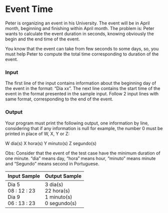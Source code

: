 # Event Time

Peter is organizing an event in his University. The event will be in April month, beginning and finishing within April month. The problem is: Peter wants to calculate the event duration in seconds, knowing obviously the begin and the end time of the event.

You know that the event can take from few seconds to some days, so, you must help Peter to compute the total time corresponding to duration of the event.

### Input
The first line of the input contains information about the beginning day of the event in the format: “Dia xx”. The next line contains the start time of the event in the format presented in the sample input. Follow 2 input lines with same format, corresponding to the end of the event.

### Output
Your program must print the following output, one information by line, considering that if any information is null for example, the number 0 must be printed in place of W, X, Y or Z:

W dia(s)
X hora(s)
Y minuto(s)
Z segundo(s)

Obs: Consider that the event of the test case have the minimum duration of one minute. “dia” means day, “hora” means hour, “minuto” means minute and “Segundo” means second in Portuguese.

 <table>
        <thead>
            <tr>
                <th>Input Sample</th>
                <th>Output Sample</th>
            </tr>
        </thead>
        <tbody>
            <tr>
                <td>
                    Dia 5<br>
                    08 : 12 : 23<br>
                    Dia 9<br>
                    06 : 13 : 23
                </td>
                <td>
                    3 dia(s)<br>
                    22 hora(s)<br>
                    1 minuto(s)<br>
                    0 segundo(s)
                </td>
            </tr>
        </tbody>
    </table>
